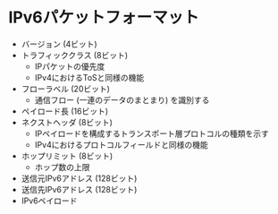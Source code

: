 # IPv6パケットフォーマット
- バージョン (4ビット)
- トラフィッククラス (8ビット)
  - IPパケットの優先度
  - IPv4におけるToSと同様の機能
- フローラベル (20ビット)
  - 通信フロー (一連のデータのまとまり) を識別する
- ペイロード長 (16ビット)
- ネクストヘッダ (8ビット)
  - IPペイロードを構成するトランスポート層プロトコルの種類を示す
  - IPv4におけるプロトコルフィールドと同様の機能
- ホップリミット (8ビット)
  - ホップ数の上限
- 送信元IPv6アドレス (128ビット)
- 送信先IPv6アドレス (128ビット)
- IPv6ペイロード

